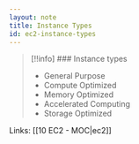 ```yaml
---
layout: note
title: Instance Types
id: ec2-instance-types
---
```


> [!!info] ### Instance types
> - General Purpose
> - Compute Optimized
> - Memory Optimized
> - Accelerated Computing
> - Storage Optimized

Links: [[10 EC2 - MOC|ec2]]